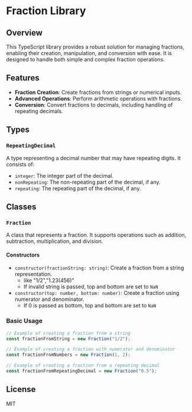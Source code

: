 # Fraction Library

## Overview
This TypeScript library provides a robust solution for managing fractions, enabling their creation, manipulation, and conversion with ease. It is designed to handle both simple and complex fraction operations.

## Features
- **Fraction Creation**: Create fractions from strings or numerical inputs.
- **Advanced Operations**: Perform arithmetic operations with fractions.
- **Conversion**: Convert fractions to decimals, including handling of repeating decimals.

## Types

### `RepeatingDecimal`
A type representing a decimal number that may have repeating digits. It consists of:
- `integer`: The integer part of the decimal.
- `nonRepeating`: The non-repeating part of the decimal, if any.
- `repeating`: The repeating part of the decimal, if any.

## Classes

### `Fraction`
A class that represents a fraction. It supports operations such as addition, subtraction, multiplication, and division.

#### Constructors
- `constructor(fractionString: string)`: Create a fraction from a string representation.
  - like "1/2","1.23(456)"
  - If invalid string is passed, top and bottom are set to `NaN`
- `constructor(top: number, bottom: number)`: Create a fraction using numerator and denominator.
  - If 0 is passed as bottom, top and bottom are set to `NaN`

### Basic Usage
```typescript
// Example of creating a fraction from a string
const fractionFromString = new Fraction("1/2");

// Example of creating a fraction with numerator and denominator
const fractionFromNumbers = new Fraction(1, 2);

// Example of creating a fraction from a repeating decimal
const fractionFromRepeatingDecimal = new Fraction("0.5");
```

## License
MIT
